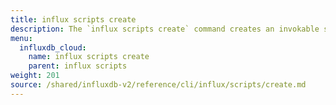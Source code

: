 ```yaml
---
title: influx scripts create
description: The `influx scripts create` command creates an invokable script in InfluxDB.
menu:
  influxdb_cloud:
    name: influx scripts create
    parent: influx scripts
weight: 201
source: /shared/influxdb-v2/reference/cli/influx/scripts/create.md
---
```


<!-- The content of this file is at 
// SOURCE content/shared/influxdb-v2/reference/cli/influx/scripts/create.md-->
